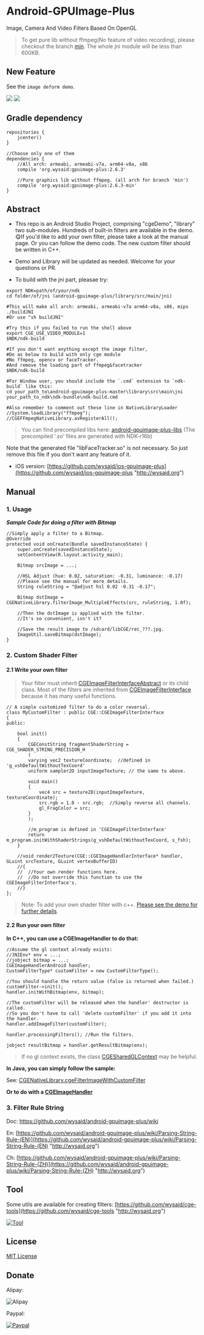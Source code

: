 # Android-GPUImage-Plus
Image, Camera And Video Filters Based On OpenGL

>To get pure lib without ffmpeg(No feature of video recording), please checkout the branch [min](https://github.com/wysaid/android-gpuimage-plus/tree/min). The whole jni module will be less than 600KB.

## New Feature

See the `image deform demo`.

![](screenshots/6.gif) ![](screenshots/5.gif)

## Gradle dependency ##

```
repositories {
    jcenter()
}

//Choose only one of them
dependencies {
    //All arch: armeabi, armeabi-v7a, arm64-v8a, x86
    compile 'org.wysaid:gpuimage-plus:2.6.3'

    //Pure graphics lib without ffmpeg. (all arch for branch 'min')
    compile 'org.wysaid:gpuimage-plus:2.6.3-min'
}
```

## Abstract ##

*  This repo is an Android Studio Project, comprising "cgeDemo", "library" two sub-modules. Hundreds of built-in filters are available in the demo. 😋If you'd like to add your own filter, please take a look at the manual page. Or you can follow the demo code. The new custom filter should be written in C++.

* Demo and Library will be updated as needed. Welcome for your questions or PR.

* To build with the jni part, pleasae try:
```
export NDK=path/of/your/ndk
cd folder/of/jni (android-gpuimage-plus/library/src/main/jni)

#This will make all arch: armeabi, armeabi-v7a arm64-v8a, x86, mips
./buildJNI
#Or use "sh buildJNI"

#Try this if you failed to run the shell above
export CGE_USE_VIDEO_MODULE=1
$NDK/ndk-build

#If you don't want anything except the image filter,
#Do as below to build with only cge module
#No ffmpeg, opencv or faceTracker.
#And remove the loading part of ffmpeg&facetracker
$NDK/ndk-build

#For Window user, you should include the `.cmd` extension to `ndk-build` like this:
cd your_path_to\android-gpuimage-plus-master\library\src\main\jni
your_path_to_ndk\ndk-bundle\ndk-build.cmd

#Also remember to comment out these line in NativeLibraryLoader
//System.loadLibrary("ffmpeg");
//CGEFFmpegNativeLibrary.avRegisterAll();
```

> You can find precompiled libs here: [android-gpuimage-plus-libs](https://github.com/wysaid/android-gpuimage-plus-libs) (The precompiled '.so' files are generated with NDK-r16b)

Note that the generated file "libFaceTracker.so" is not necessary. So just remove this file if you don't want any feature of it.

* iOS version: [https://github.com/wysaid/ios-gpuimage-plus](https://github.com/wysaid/ios-gpuimage-plus "http://wysaid.org")

## Manual ##

### 1. Usage ###

___Sample Code for doing a filter with Bitmap___
```
//Simply apply a filter to a Bitmap.
@Override
protected void onCreate(Bundle savedInstanceState) {
    super.onCreate(savedInstanceState);
    setContentView(R.layout.activity_main);

    Bitmap srcImage = ...;

    //HSL Adjust (hue: 0.02, saturation: -0.31, luminance: -0.17)
    //Please see the manual for more details.
    String ruleString = "@adjust hsl 0.02 -0.31 -0.17";

    Bitmap dstImage = CGENativeLibrary.filterImage_MultipleEffects(src, ruleString, 1.0f);

    //Then the dstImage is applied with the filter.
    //It's so convenient, isn't it?

    //Save the result image to /sdcard/libCGE/rec_???.jpg.
    ImageUtil.saveBitmap(dstImage);
}
```

### 2. Custom Shader Filter ###

#### 2.1 Write your own filter ####
>Your filter must inherit [CGEImageFilterInterfaceAbstract](https://github.com/wysaid/android-gpuimage-plus/blob/master/library/src/main/jni/include/cgeImageFilter.h#L42) or its child class. Most of the filters are inherited from [CGEImageFilterInterface](https://github.com/wysaid/android-gpuimage-plus/blob/master/library/src/main/jni/include/cgeImageFilter.h#L57) because it has many useful functions.

```
// A simple customized filter to do a color reversal.
class MyCustomFilter : public CGE::CGEImageFilterInterface
{
public:
    
    bool init()
    {
        CGEConstString fragmentShaderString = CGE_SHADER_STRING_PRECISION_H
        (
        varying vec2 textureCoordinate;  //defined in 'g_vshDefaultWithoutTexCoord'
        uniform sampler2D inputImageTexture; // the same to above.

        void main()
        {
            vec4 src = texture2D(inputImageTexture, textureCoordinate);
            src.rgb = 1.0 - src.rgb;  //Simply reverse all channels.
            gl_FragColor = src;
        }
        );

        //m_program is defined in 'CGEImageFilterInterface'
        return m_program.initWithShaderStrings(g_vshDefaultWithoutTexCoord, s_fsh);
    }

    //void render2Texture(CGE::CGEImageHandlerInterface* handler, GLuint srcTexture, GLuint vertexBufferID)
    //{
    //  //Your own render functions here.
    //  //Do not override this function to use the CGEImageFilterInterface's.
    //}
};
```

>Note: To add your own shader filter with c++. [Please see the demo for further details](https://github.com/wysaid/android-gpuimage-plus/blob/master/library/src/main/jni/source/customFilter_N.cpp).

#### 2.2 Run your own filter ####

__In C++, you can use a CGEImageHandler to do that:__
```
//Assume the gl context already exists:
//JNIEnv* env = ...;
//jobject bitmap = ...;
CGEImageHandlerAndroid handler;
CustomFilterType* customFilter = new CustomFilterType();

//You should handle the return value (false is returned when failed.)
customFilter->init();
handler.initWithBitmap(env, bitmap);

//The customFilter will be released when the handler' destructor is called.
//So you don't have to call 'delete customFilter' if you add it into the handler.
handler.addImageFilter(customFilter);

handler.processingFilters(); //Run the filters.

jobject resultBitmap = handler.getResultBitmap(env);
```

>If no gl context exists, the class [CGESharedGLContext](https://github.com/wysaid/android-gpuimage-plus/blob/master/library/src/main/jni/interface/cgeSharedGLContext.h#L22) may be helpful.


__In Java, you can simply follow the sample:__

See: [CGENativeLibrary.cgeFilterImageWithCustomFilter](https://github.com/wysaid/android-gpuimage-plus/blob/master/cgeDemo/src/main/java/org/wysaid/cgeDemo/TestCaseActivity.java#L123)

__Or to do with a [CGEImageHandler](https://github.com/wysaid/android-gpuimage-plus/blob/master/library/src/main/java/org/wysaid/nativePort/CGEImageHandler.java#L93)__

### 3. Filter Rule String ###

Doc: <https://github.com/wysaid/android-gpuimage-plus/wiki>

En: [https://github.com/wysaid/android-gpuimage-plus/wiki/Parsing-String-Rule-(EN)](https://github.com/wysaid/android-gpuimage-plus/wiki/Parsing-String-Rule-(EN) "http://wysaid.org")

Ch: [https://github.com/wysaid/android-gpuimage-plus/wiki/Parsing-String-Rule-(ZH)](https://github.com/wysaid/android-gpuimage-plus/wiki/Parsing-String-Rule-(ZH) "http://wysaid.org")

## Tool ##

Some utils are available for creating filters: [https://github.com/wysaid/cge-tools](https://github.com/wysaid/cge-tools "http://wysaid.org")

[![Tool](https://raw.githubusercontent.com/wysaid/cge-tools/master/screenshots/0.jpg "cge-tool")](https://github.com/wysaid/cge-tools)

## License ##

[MIT License](https://github.com/wysaid/android-gpuimage-plus/blob/master/LICENSE)

## Donate ##

Alipay:

![Alipay](https://raw.githubusercontent.com/wysaid/android-gpuimage-plus/master/screenshots/alipay.jpg "alipay")

Paypal: 

[![Paypal](https://www.paypalobjects.com/en_US/i/btn/btn_donateCC_LG.gif "Paypal")](http://blog.wysaid.org/p/donate.html)
